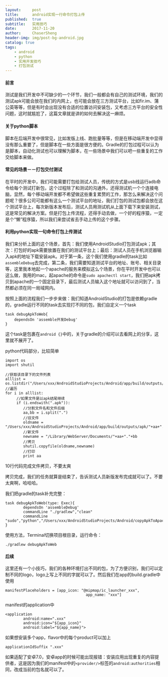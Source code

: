 ```yaml
---
layout:     post
title:      android实现一行命令打包上传
published:  true
subtitle:   实用技巧
date:       2017-11-20
author:     ChaserSheng
header-img: img/post-bg-android.jpg
catalog: true
tags:
    - android
    - python
    - 实用开发技巧
    - 打包测试
---
```


#### 前言  

测试是我们开发中不可缺少的一个环节，我们一般都会有自己的测试环境，我们的测试apk可能会放在我们的内网上，也可能会放在三方测试平台，比如fir.im、蒲公英等等，但是有时会出现没有合适的位置访问安装包，又考虑三方平台的安全性问题，这时就尴尬了，这篇文章就是讲的如何去解决这一麻烦。

#### 关于python脚本

脚本在后端开发中很常见，比如发版上线、跑批量等等，但是在移动端开发中显得没有那么重要了，但是脚本在一些方面是很方便的。Gradle的打包过程可以认为是脚本，自动化测试也可以理解为脚本，在一些场景中我们可以吧一些重复的工作交给脚本来做。

#### 常见的场景－－打包交付测试

在平时的开发中，我们可能需要打包给测试人员，传统的方式是usb线运行adb命令给每个测试打新包，这个过程除了和测试的沟通外，还得测试机一个个连接电脑，显然，每个移动端开发都不希望做这些重复累赘的工作，那怎么来解决这个问题呢？很多公司可能都有这么一个测试平台的地址，我们打包的测试包都会放在这个测试平台上，每次新版本发布后，测试人员用测试机从上面下载下来安装测试，这是常见的解决方案。但是打包上传流程，还得手动去做，一个好的程序猿，一定是个“懒”程序猿，所以我们来尝试省去手动上传的这个步骤。

####  利用python实现一句命令打包上传测试

我们来分析上面的这个场景，首先：我们使用AndroidStudio打包测试apk；其次：打包好的apk需要放置在我们的测试平台上；最后：测试人员在手机浏览器输入apk的地址下载安装apk。对于第一条，这个我们使用gradle的task比如```assembleDebug```去完成，第二条，我们需要知道测试平台的地址、账号、相关目录等，这里我本地起一个apache的服务来模拟这么个场景，你在平时开发中也可以这么做，我用的mac，起apache的命令是```sudo apachectl start```，我们把apk拷贝到apache的一个固定目录下，最后测试人员输入这个地址就可以访问到了，当然都必须在同一局域网内。

按照上面的流程我们一步步来做：我们知道AndroidStudio的打包是依赖gradle的，gradle运行不同的task去实现打不同的包，我们自定义一个task

```
task debugApkToWeb{
    dependsOn 'assemble开发Debug'
}
```

这个task是包裹在```android {}```中的，关于gradle的介绍可以去看网上的分享，这里就不展开了。

python代码部分，比较简单

```
import os
import shutil

//获取该目录下的文件列表
alllist = os.listdir("/Users/xxx/AndroidStudioProjects/Android/app/build/outputs/apk/")
//遍历
for i in alllist:
     //如果文件是以apk结尾继续
     if (i.endswith(".apk")):
        //分割文件名和文件后缀
        aa,bb = i.split(".")
        //旧文件
        oldname = "/Users/xxx/AndroidStudioProjects/Android/app/build/outputs/apk/"+aa+"."+bb
        //新文件
        newname = "/Library/WebServer/Documents/"+aa+"."+bb
        //拷贝
        shutil.copyfile(oldname,newname)
        //打印
        print aa
```

10行代码完成文件拷贝，不要太爽

拷贝完成，我们的任务就算是结束了，告诉测试人员新版发布完成就可以了。不要太爽啊，哈哈哈。

我们把gradle的task补充完整：

```
task debugApkToWeb(type: Exec){
        dependsOn 'assembleDebug'
        commandLine "./gradlew","clean"
        commandLine "sudo","python","/Users/xxx/AndroidStudioProjects/Android/copyApkToApacheDocument.py"
}
```

使用方法，Terminal切换项目根目录，运行命令：

```./gradlew debugApkToWeb```

#### 后续

这里还有一个小技巧，我们的各种环境打出不同的包，为了方便识别，我们可以定制不同的logo，logo上写上不同的字就可以了。然后我们在app的build.gradle中使用

```
manifestPlaceholders = [app_icon: "@mipmap/ic_launcher_xxx",
                                    app_name: "xxx"]
```

manifest的application中

```
<application
        android:name=".xxx"
        android:icon="${app_icon}"
        android:label="${app_name}">
```

如果想安装多个app，flavor中的每个product可以加上

```
applicationIdSuffix ".xxx"
```

如果适配了安卓7.0，安卓app的时候可能出现报错：安装应用出现重复的内容提供者，这是因为我们的manifest中的```<provider/>```标签的```android:authorities```相同，改成当前的包名就可以了。

